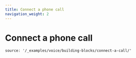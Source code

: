 ```yaml
---
title: Connect a phone call
navigation_weight: 2
---
```


# Connect a phone call

```tabbed_examples
source: '/_examples/voice/building-blocks/connect-a-call/'
```

